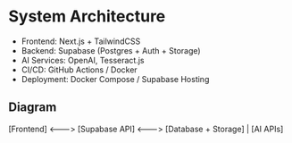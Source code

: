 
# System Architecture

- Frontend: Next.js + TailwindCSS
- Backend: Supabase (Postgres + Auth + Storage)
- AI Services: OpenAI, Tesseract.js
- CI/CD: GitHub Actions / Docker
- Deployment: Docker Compose / Supabase Hosting

## Diagram
[Frontend] <---> [Supabase API] <---> [Database + Storage]
                   |
                [AI APIs]
